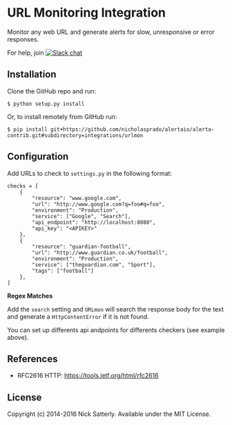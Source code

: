 URL Monitoring Integration
==========================

Monitor any web URL and generate alerts for slow, unresponsive or error responses.

For help, join [![Slack chat](https://img.shields.io/badge/chat-on%20slack-blue?logo=slack)](https://slack.alerta.dev)

Installation
------------

Clone the GitHub repo and run:

    $ python setup.py install

Or, to install remotely from GitHub run:

    $ pip install git+https://github.com/nicholasprado/alertaio/alerta-contrib.git#subdirectory=integrations/urlmon


Configuration
-------------

Add URLs to check to `settings.py` in the following format:

```
checks = [
    {
        "resource": "www.google.com",
        "url": "http://www.google.com?q=foo#q=foo",
        "environment": "Production",
        "service": ["Google", "Search"],
        "api_endpoint": "http://localhost:8080",
        "api_key": "<APIKEY>"
    },
    {
        "resource": "guardian-football",
        "url": "http://www.guardian.co.uk/football",
        "environment": "Production",
        "service": ["theguardian.com", "Sport"],
        "tags": ["football"]
    },
]
```

**Regex Matches**

Add the `search` setting and `URLmon` will search the response body for the
text and generate a `HttpContentError` if it is not found.

You can set up differents api andpoints for differents checkers (see example above).

References
----------

  * RFC2616 HTTP: https://tools.ietf.org/html/rfc2616

License
-------

Copyright (c) 2014-2016 Nick Satterly. Available under the MIT License.
